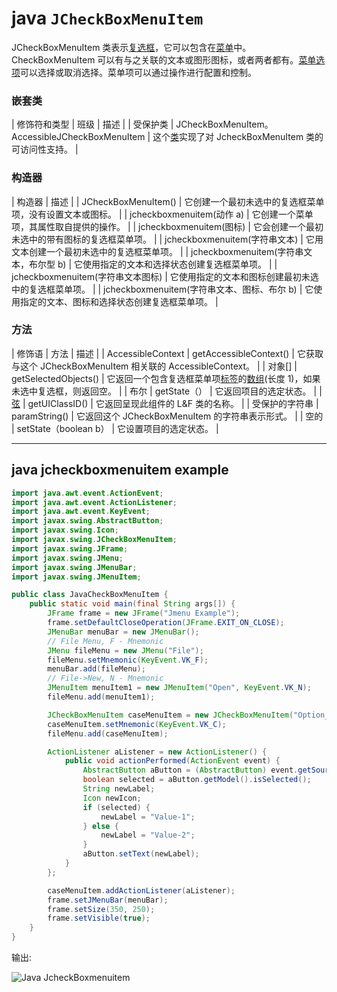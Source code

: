 # java `JCheckBoxMenuItem`



JCheckBoxMenuItem 类表示[复选框](java-jcheckbox)，它可以包含在[菜单](java-jmenuitem-and-jmenu)中。CheckBoxMenuItem 可以有与之关联的文本或图形图标，或者两者都有。[菜单选项](java-jmenuitem-and-jmenu)可以选择或取消选择。菜单项可以通过操作进行配置和控制。

### 嵌套类

| 修饰符和类型 | 班级 | 描述 |
| 受保护类 | JCheckBoxMenuItem。AccessibleJCheckBoxMenuItem | 这个[类](object-and-class-in-java)实现了对 JcheckBoxMenuItem 类的可访问性支持。 |

### 构造器

| 构造器 | 描述 |
| JCheckBoxMenuItem() | 它创建一个最初未选中的复选框菜单项，没有设置文本或图标。 |
| jcheckboxmenuitem(动作 a) | 它创建一个菜单项，其属性取自提供的操作。 |
| jcheckboxmenuitem(图标) | 它会创建一个最初未选中的带有图标的复选框菜单项。 |
| jcheckboxmenuitem(字符串文本) | 它用文本创建一个最初未选中的复选框菜单项。 |
| jcheckboxmenuitem(字符串文本，布尔型 b) | 它使用指定的文本和选择状态创建复选框菜单项。 |
| jcheckboxmenuitem(字符串文本图标) | 它使用指定的文本和图标创建最初未选中的复选框菜单项。 |
| jcheckboxmenuitem(字符串文本、图标、布尔 b) | 它使用指定的文本、图标和选择状态创建复选框菜单项。 |

### 方法

| 修饰语 | 方法 | 描述 |
| AccessibleContext | getAccessibleContext() | 它获取与这个 JCheckBoxMenuItem 相关联的 AccessibleContext。 |
| 对象[] | getSelectedObjects() | 它返回一个包含复选框菜单项[标签](java-jlabel)的[数组](array-in-java)(长度 1)，如果未选中复选框，则返回空。 |
| 布尔 | getState（） | 它返回项目的选定状态。 |
| [弦](java-string) | getUIClassID() | 它返回呈现此组件的 L&F 类的名称。 |
| 受保护的字符串 | paramString() | 它返回这个 JCheckBoxMenuItem 的字符串表示形式。 |
| 空的 | setState（boolean b） | 它设置项目的选定状态。 |

* * *

## java jcheckboxmenuitem example

```java
import java.awt.event.ActionEvent;
import java.awt.event.ActionListener;
import java.awt.event.KeyEvent;
import javax.swing.AbstractButton;
import javax.swing.Icon;
import javax.swing.JCheckBoxMenuItem;
import javax.swing.JFrame;
import javax.swing.JMenu;
import javax.swing.JMenuBar;
import javax.swing.JMenuItem;

public class JavaCheckBoxMenuItem {
	public static void main(final String args[]) {
		JFrame frame = new JFrame("Jmenu Example");
		frame.setDefaultCloseOperation(JFrame.EXIT_ON_CLOSE);
		JMenuBar menuBar = new JMenuBar();
		// File Menu, F - Mnemonic
		JMenu fileMenu = new JMenu("File");
		fileMenu.setMnemonic(KeyEvent.VK_F);
		menuBar.add(fileMenu);
		// File->New, N - Mnemonic
		JMenuItem menuItem1 = new JMenuItem("Open", KeyEvent.VK_N);
		fileMenu.add(menuItem1);

		JCheckBoxMenuItem caseMenuItem = new JCheckBoxMenuItem("Option_1");
		caseMenuItem.setMnemonic(KeyEvent.VK_C);
		fileMenu.add(caseMenuItem);

		ActionListener aListener = new ActionListener() {
			public void actionPerformed(ActionEvent event) {
				AbstractButton aButton = (AbstractButton) event.getSource();
				boolean selected = aButton.getModel().isSelected();
				String newLabel;
				Icon newIcon;
				if (selected) {
					newLabel = "Value-1";
				} else {
					newLabel = "Value-2";
				}
				aButton.setText(newLabel);
			}
		};

		caseMenuItem.addActionListener(aListener);
		frame.setJMenuBar(menuBar);
		frame.setSize(350, 250);
		frame.setVisible(true);
	}
}

```

输出:

![Java JcheckBoxmenuitem ](../img/ae6ad02eafbe22936a4e50fb74ef6f47.png)